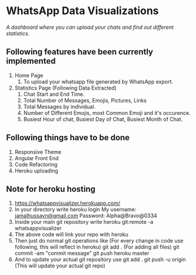 # WhatsApp Data Visualizations

_A dashboard where you can upload your chats and find out different statistics._

## Following features have been currently implemented

1. Home Page
   1. To upload your whatsapp file generated by WhatsApp export.
2. Statistics Page (Following Data Extracted)
   1. Chat Start and End Time.
   2. Total Number of Messages, Emojis, Pictures, Links
   3. Total Messages by individual.
   4. Number of Different Emojis, most Common Emoji and it's occurence.
   5. Busiest Hour of chat, Busiest Day of Chat, Busiest Month of Chat.

## Following things have to be done

1. Responsive Theme
2. Angular Front End
3. Code Refactoring
4. Heroku uploading

## Note for heroku hosting

1. <https://whatsappvisualizer.herokuapp.com/>
2. In your directory write heroku login
   My username: jamalhussayn@gmail.com
   Password: Alpha@Bravo@0334
3. Inside your main git repository write
   heroku git:remote -a whatsappvisualizer
4. The above code will link your repo with heroku
5. Then just do normal git operations like (For every change in code use following, this will reflect in heroku)
   git add . (For adding all files)
   git commit -am "commit message"
   git push heroku master
6. And to update your actual git repository use
   git add .
   git push -u origin (This will update your actual git repo)
